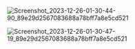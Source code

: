 ![Screenshot_2023-12-26-01-30-44-90_89e29d2567083688a78bff7a8e5cd521](https://github.com/Agent47UG/BHARAT_Task_2/assets/96368299/64eb58dd-127b-4054-9070-e9cfcb22a094)

![Screenshot_2023-12-26-01-30-47-19_89e29d2567083688a78bff7a8e5cd521](https://github.com/Agent47UG/BHARAT_Task_2/assets/96368299/4f19e3b0-0e47-4c34-afc0-282e202e1fee)
